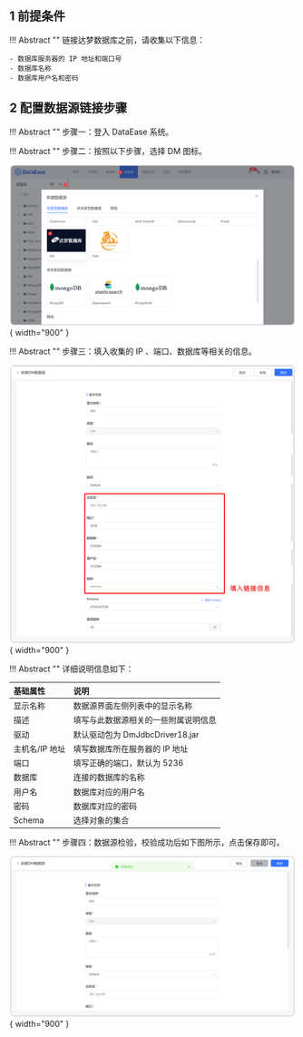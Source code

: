## 1 前提条件

!!! Abstract ""
    链接达梦数据库之前，请收集以下信息：

    - 数据库服务器的 IP 地址和端口号
    - 数据库名称
    - 数据库用户名和密码

## 2 配置数据源链接步骤

!!! Abstract ""
    步骤一：登入 DataEase 系统。

!!! Abstract ""
    步骤二：按照以下步骤，选择 DM 图标。

![DM](../../img/datasource_configuration/DM1.png){ width="900" }

!!! Abstract ""
    步骤三：填入收集的 IP 、端口、数据库等相关的信息。

![DM](../../img/datasource_configuration/DM2.png){ width="900" }

!!! Abstract ""
    详细说明信息如下：

| 基础属性           | 说明                                                |
|:---------------|:--------------------------------------------------|
| 显示名称           | 数据源界面左侧列表中的显示名称                                   |   
| 描述             | 填写与此数据源相关的一些附属说明信息                                |
| 驱动             | 默认驱动包为 DmJdbcDriver18.jar |
| 主机名/IP 地址      | 填写数据库所在服务器的 IP 地址                                 |
| 端口             | 填写正确的端口，默认为 5236                                  |
| 数据库            | 连接的数据库的名称                                         |
| 用户名            | 数据库对应的用户名                                         |
| 密码             | 数据库对应的密码                                          |
| Schema         | 选择对象的集合                                           |

!!! Abstract ""
    步骤四：数据源检验，校验成功后如下图所示，点击保存即可。

![DM](../../img/datasource_configuration/DM3.png){ width="900" }
